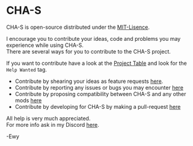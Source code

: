 # CHA-S #

CHA-S is open-source distributed under the [MIT-Lisence](https://github.com/EwyBoy/CHA-S/blob/master/LICENSE.md).

I encourage you to contribute your ideas, code and problems you may experience while using CHA-S.  
There are several ways for you to contribute to the CHA-S project.  
  
If you want to contribute have a look at the [Project Table](https://github.com/EwyBoy/CHA-S/projects/1?fullscreen=true) and look for the `Help Wanted` tag.

* Contribute by shearing your ideas as feature requests [here](https://github.com/EwyBoy/CHA-S/issues/new?assignees=EwyBoy&labels=Compatibility+Request&template=compatibility-request.md&title=%5BCompatibility%5D+MOD-NAME).
* Contribute by reporting any issues or bugs you may encounter [here](https://github.com/EwyBoy/CHA-S/issues/new?assignees=EwyBoy&labels=bug&template=bug_report.md&title=%5BBug%5D+Relevant+title+here)
* Contribute by proposing compatibility between CHA-S and any other mods [here](https://github.com/EwyBoy/CHA-S/issues/new?assignees=EwyBoy&labels=Compatibility+Request&template=compatibility-request.md&title=%5BCompatibility%5D+MOD-NAME)
* Contribute by developing for CHA-S by making a pull-request [here](https://github.com/EwyBoy/CHA-S/pulls)

All help is very much appreciated.  
For more info ask in my Discord [here](https://discord.gg/Y3FFUCn76p).
  
-Ewy
